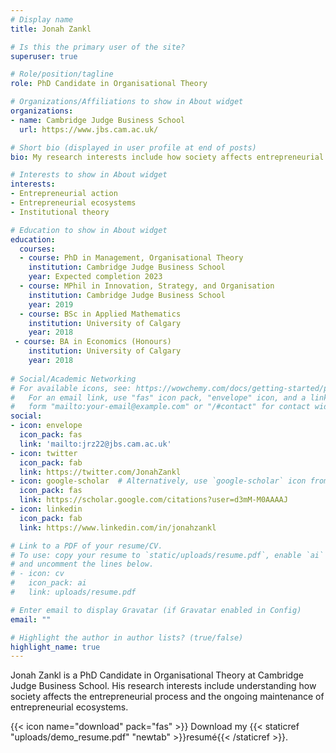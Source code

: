 ```yaml
---
# Display name
title: Jonah Zankl

# Is this the primary user of the site?
superuser: true

# Role/position/tagline
role: PhD Candidate in Organisational Theory

# Organizations/Affiliations to show in About widget
organizations:
- name: Cambridge Judge Business School
  url: https://www.jbs.cam.ac.uk/

# Short bio (displayed in user profile at end of posts)
bio: My research interests include how society affects entrepreneurial action and outcomes, specifically, in the context of entrepreneurial ecosystems. 

# Interests to show in About widget
interests:
- Entrepreneurial action
- Entrepreneurial ecosystems 
- Institutional theory

# Education to show in About widget
education:
  courses:
  - course: PhD in Management, Organisational Theory
    institution: Cambridge Judge Business School
    year: Expected completion 2023
  - course: MPhil in Innovation, Strategy, and Organisation
    institution: Cambridge Judge Business School
    year: 2019
  - course: BSc in Applied Mathematics
    institution: University of Calgary
    year: 2018
 - course: BA in Economics (Honours) 
    institution: University of Calgary
    year: 2018
    
# Social/Academic Networking
# For available icons, see: https://wowchemy.com/docs/getting-started/page-builder/#icons
#   For an email link, use "fas" icon pack, "envelope" icon, and a link in the
#   form "mailto:your-email@example.com" or "/#contact" for contact widget.
social:
- icon: envelope
  icon_pack: fas
  link: 'mailto:jrz22@jbs.cam.ac.uk'
- icon: twitter
  icon_pack: fab
  link: https://twitter.com/JonahZankl
- icon: google-scholar  # Alternatively, use `google-scholar` icon from `ai` icon pack
  icon_pack: fas
  link: https://scholar.google.com/citations?user=d3mM-M0AAAAJ
- icon: linkedin
  icon_pack: fab
  link: https://www.linkedin.com/in/jonahzankl

# Link to a PDF of your resume/CV.
# To use: copy your resume to `static/uploads/resume.pdf`, enable `ai` icons in `params.toml`, 
# and uncomment the lines below.
# - icon: cv
#   icon_pack: ai
#   link: uploads/resume.pdf

# Enter email to display Gravatar (if Gravatar enabled in Config)
email: ""

# Highlight the author in author lists? (true/false)
highlight_name: true
---
```


Jonah Zankl is a PhD Candidate in Organisational Theory at Cambridge Judge Business School. His research interests include understanding how society affects the entrepreneurial process and the ongoing maintenance of entrepreneurial ecosystems. 

{{< icon name="download" pack="fas" >}} Download my {{< staticref "uploads/demo_resume.pdf" "newtab" >}}resumé{{< /staticref >}}.
